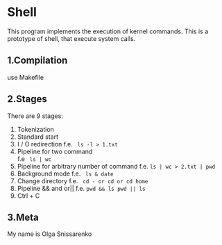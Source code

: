 # Shell #

This program implements the execution of kernel commands. This is a prototype of shell, that execute system calls.

## 1.Compilation ##
use Makefile

## 2.Stages ##
  There are 9 stages:
  
  1. Tokenization
  2. Standard start
  3. I / O redirection 
      f.e.  `` ls -l > 1.txt``
  4. Pipeline for two command  
      f.e `` ls | wc``
  5. Pipeline for arbitrary number of command      f.e. `` ls | wc > 2.txt | pwd ``
  6.  Background mode       f.e. `` ls &
            date``
  7. Change directory 
      f.e. `` cd - or cd or cd home``
  8. Pipeline && and or||       f.e.  ``pwd && ls
            pwd || ls ``
  9. Ctrl + C


## 3.Meta ##
My name is Olga Snissarenko
